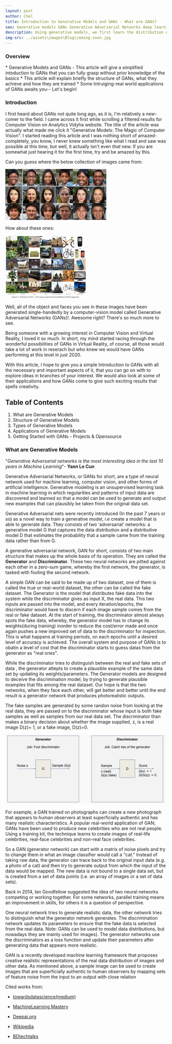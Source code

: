 ```yaml
---
layout: post
author: Chel
title: Introduction to Generative Models and GANs - What are GANs?
seo: Generative models GANs Generative Adversarial Networks deep learning branches computer vision with GANs
description: Using generative models, we first learn the distribution of the training set and then generate some new observations or data points using the learned distribution with some differences.
img-src: ../assets\images\Blog\coming-soon.jpg
---
```

<h3>Overview</h3>
* Generative Models and GANs - This article will give a simplified intoduction to GANs that you can fully grasp without prior knowledge of the basics
* This article will explain briefly the structure of GANs, what they achieve and how they are trained
* Some Intruiging-real world applications of GANs awaits you-- Let's begin!






<h3>Introduction</h3>

I first heard about GANs not quite long ago, as it is, I'm relatively a new-comer to the field. I came across it first while scrolling a filtered results for Computer Vision on Analytics Vidyha website. The title of the article was actually what made me click it "Generative Models: The Magic of Computer Vision". I started reading this article and I was nothing short of amazed-completely, you know, I never knew something like what I read and saw was possible at this time, but well, it actually isn't even <em>that</em> new. If you are somewhat just hearing it for the first time, try and be amazed by this.

Can you guess where the below collection of images came from:

<img class="img-fluid" src="../assets\images\Blog\Blog-img\Gans2.jpg">

How about these ones:

<img class="img-fluid" src="../assets\images\Blog\Blog-img\Gans3.jpg">

Well, all of the object and faces you see in these images have been generated single-handedly by a computer-vision model called Generative Adversarial Networks (GANs)!. Awesome right? There's so much more to see.

Being someone with a growing interest in Computer Vision and Virtual Reality, I loved it so much. In short, my mind started racing through the wonderful possibilities of GANs in Virtual Reality, of course, all those would take a lot of work in reserach but who knew we would have GANs performing at this level in just 2020. 

With this article, I hope to give you a simple Introduction to GANs with all the necessary and important aspects of it, that you can go on with to explore ideas in branches of your interest. We would also look at some of their applications and how GANs come to give such exciting results that spells creativity.




<h2>Table of Contents</h2> 


<ol>
  <li>What are Generative Models</li>
  <li>Structure of Generative Models</li>
  <li>Types of Generative Models</li>
  <li>Applications of Generative Models</li>
  <li>Getting Started with GANs - Projects & Opensource</li>
</ol>




<h3>What are Generative Models</h3>

"<em>Generative Adversarial networks is the most interesting idea in the last 10 years in Machine Learning</em>"- <b>Yann Le Cun</b>
 

Generative Adversarial Networks, or GANs for short, are a type of neural network used for machine learning, computer vision, and other forms of artificial intelligence. Generative modeling is an unsupervised learning task in machine learning in which regularities and patterns of input data are discovered and learned so that a model can be used to generate and output new examples that can plausibly be taken from the original data set.

Generative Adversarial nets were recently introduced (In the past 7 years or so) as a novel way to train a generative model, i.e create a model that is able to generate data. They consists of two 'adversarial' networks: a generative model G that captures the data distribution and a distributive model D that estimates the probability that a sample came from the training data rather than from G.

A generative adversarial network, GAN for short, consists of two main structure that makes up the whole basis of its operation. They are called the <b>Generator</b> and <b>Discriminator</b>. These two neural networks are pitted against each other in a zero-sum game, whereby the first network, the generator, is tasked with fooling the second network.


A simple GAN can be said to be made up of two dataset, one of them is called the true or real-world dataset, the other can be called the fake dataset. The Generator is the model that distributes fake data into the system while the discriminator gives as input X, the real data. This two inputs are passed into the model, and every iteration/epochs, the discriminator would have to discern if each image sample comes from the real or fake dataset. At the start of training, the discriminator almost always spots the fake data, whereby, the generator model has to change its weights(during training) inorder to reduce the cost/error made and once again pushes a new improved set of data to the discriminator for inspection. This is what happens at training periods, on each epochs until a desired level of accuracy is achieved. The overall system and purpose of GANs is to obatin a level of cost that the discriminator starts to guess datas from the generator as "real ones".
    
While the discriminator tries to distinguish between the real and fake sets of data , the generator attepts to create a plausible example of the same data set by updating its weights/parameters. The Generator models are designed to deceive the discrimination model, by trying  to generate plausible examples that fits among the real dataset. Our hope is that the two networks, when they face each other, will get better and better until the end result is a generator network that produces photorealistic outputs.

The fake samples are generated by some randon noise from looking at the real data, they are passed on to the discriminator whose input is both fake samples as well as samples from our real data set. The discriminator than makes a binary decision about whether the image supplied, z, is a real image D(z)= 1, or a fake image, D(z)=0.

<img class="img-fluid" src="../assets\images\Blog\Blog-img\D&G_Gans.png">

    
For example, a GAN trained on photographs can create a new photograph that appears to human observers at least superficially authentic and has many realistic characteristics. A popular real-world application of GAN; GANs have been used to produce new celebrities who are not real people. Using a training kit, the technique learns to create images of real-life celebrities, real-face celebrities and non-real face celebrities.
        
So a GAN (generator network) can start with a matrix of noise pixels and try to change them in what an image classifier would call a "cat." Instead of taking raw data, the generator can trace back to the original input data (e.g. a photo of a cat) and then try to generate output from which the input of the data would be mapped. The new data is not bound to a single data set, but is created from a set of data points (i.e. an array of images or a set of data sets).
    
Back in 2014, Ian Goodfellow suggested the idea of two neural networks competing or working together. For some networks, parallel training means an improvement in skills, for others it is a question of perspective. 
    
One neural network tries to generate realistic data, the other network tries to distinguish what the generator network generates. The discrimination network updates its parameters to ensure that the fake data is selected from the real data. Note: GANs can be used to model data distributions, but nowadays they are mainly used for images). The generator networks use the discriminators as a loss function and update their parameters after generating data that appears more realistic.

    
GAN is a recently developed machine learning framework that proposes creative realistic representations of the real data distribution of images and other data. As mentioned above, a sample image can be used to create images that are superficially authentic to human observers by mapping sets of feature noise from the input to an output with close relation
    


Cited works from:
* <a href="https://towardsdatascience.com/comprehensive-introduction-to-turing-learning-and-gans-part-2-fd8e4a70775">towardsdatascience(medium)</a>

* <a href="https://machinelearningmastery.com/what-are-generative-adversarial-networks-gans/">MachineLearning Mastery</a>
    
* <a href="https://deepai.org/machine-learning-glossary-and-terms/conditional-adversarial-network">Deepai.org</a>

* <a href="https://en.wikipedia.org/wiki/Generative_adversarial_network">Wikipedia</a>
    
* <a href="https://bdtechtalks.com/2018/05/28/generative-adversarial-networks-artificial-intelligence-ian-goodfellow/">BDtechtalks</a>   


    




